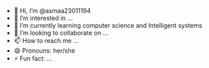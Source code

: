 - 👋 Hi, I’m @asmaa23011194
- 👀 I’m interested in ...
- 🌱 I’m currently learning computer science and Intelligent systems
- 💞️ I’m looking to collaborate on ...
- 📫 How to reach me ...
- 😄 Pronouns: her/she
- ⚡ Fun fact: ...

<!---
asmaa23011194/asmaa23011194 is a ✨ special ✨ repository because its `README.md` (this file) appears on your GitHub profile.
You can click the Preview link to take a look at your changes.
--->
